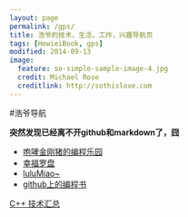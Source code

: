 ```yaml
---
layout: page
permalink: /gps/
title: 浩爷的技术，生活，工作，兴趣导航页
tags: [HowieiBook, gps]
modified: 2014-09-13
image:
  feature: so-simple-sample-image-4.jpg
  credit: Michael Rose
  creditlink: http://sothislove.com
---
```





#浩爷导航

**突然发现已经离不开github和markdown了，囧**

* [咆哮金刚猪的编程乐园](http://howiewang.github.io)
* [幸福罗盘](http://happyaround.com)
* [luluMiao~](http://lulumiao.github.io)
* [github上的编程书](https://github.com/justjavac/free-programming-books-zh_CN)


<div markdown="0"><a href="./cpp.html" class="btn">C++ 技术汇总</a></div>

